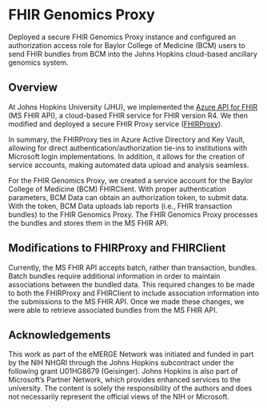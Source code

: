 # FHIR Genomics Proxy
Deployed a secure FHIR Genomics Proxy instance and configured an authorization access role for Baylor College of Medicine (BCM) users to send FHIR bundles from BCM into the Johns Hopkins cloud-based ancillary genomics system.

## Overview
At Johns Hopkins University (JHU), we implemented the [Azure API for FHIR](https://azure.microsoft.com/en-us/services/azure-api-for-fhir/) (MS FHIR API), a cloud-based FHIR service for FHIR version R4.  We then modified and deployed a secure FHIR Proxy service ([FHIRProxy](https://github.com/microsoft/health-architectures/tree/master/FHIR/FHIRProxy)).
 
In summary, the FHIRProxy ties in Azure Active Directory and Key Vault, allowing for direct authentication/authorization tie-ins to institutions with Microsoft login implementations.  In addition, it allows for the creation of service accounts, making automated data upload and analysis seamless.
 
For the FHIR Genomics Proxy,  we created a service account for the Baylor College of Medicine (BCM) FHIRClient.  With proper authentication parameters, BCM Data can obtain an authorization token, to submit data.  With the token, BCM Data uploads lab reports (i.e., FHIR transaction bundles) to the FHIR Genomics Proxy.  The FHIR Genomics Proxy processes the bundles and stores them in the MS FHIR API.

## Modifications to FHIRProxy and FHIRClient
Currently, the MS FHIR API accepts batch, rather than transaction, bundles. Batch bundles require additional information in order to maintain associations between the bundled data.  This required changes to be made to both the FHIRProxy and FHIRClient to include association information into the submissions to the MS FHIR API. Once we made these changes, we were able to retrieve associated bundles from the MS FHIR API.
 
## Acknowledgements
This work as part of the eMERGE Network was initiated and funded in part by the NIH NHGRI through the Johns Hopkins subcontract under the following grant U01HG8679 (Geisinger). Johns Hopkins is also part of Microsoft’s Partner Network, which provides enhanced services to the university. The content is solely the responsibility of the authors and does not necessarily represent the official views of the NIH or Microsoft.
